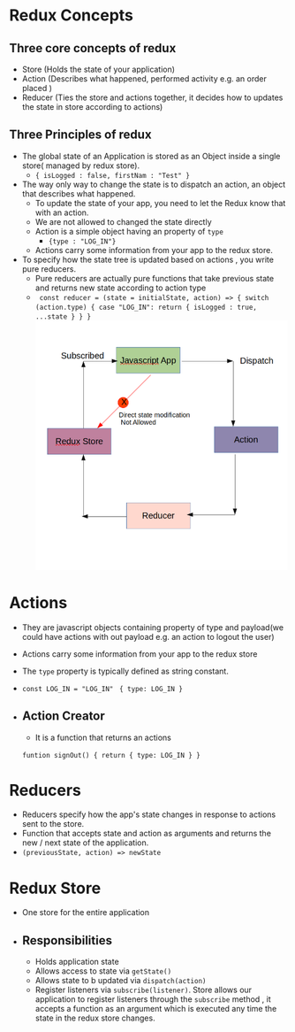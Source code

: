 # Redux Concepts

## Three core concepts of redux

- Store (Holds the state of your application)
- Action (Describes what happened, performed activity e.g. an order placed )
- Reducer (Ties the store and actions together, it decides how to updates the state in store according to actions)

## Three Principles of redux

- The global state of an Application is stored as an Object inside a single store( managed by redux store).
    - `{
    isLogged : false,
    firstNam : "Test"
} `
- The way only way to change the state is to dispatch an action, an object that describes what happened.
    - To update the state of your app, you need to let the Redux know that with an action.
    - We are not allowed to changed the state directly
    - Action is a simple object having an property of `type`
        - `{type : "LOG_IN"}`
    - Actions carry some information from your app to the redux store.
- To specify how the state tree is updated based on actions , you write pure reducers.
    - Pure reducers are actually pure functions that take previous state and returns new state according to action type
    - `
    const reducer = (state = initialState, action) => {
        switch (action.type) {
            case "LOG_IN":
                return {
                    isLogged : true,
                    ...state
                    }
                }
            }`
    ![redux info](./redux.png)

# Actions

- They are javascript objects containing property of type and payload(we could have actions with out payload e.g. an action to logout the user)
- Actions carry some information from your app to the redux store 
- The `type` property is typically defined as string constant.
- `const LOG_IN = "LOG_IN"`
    ` {
        type: LOG_IN
        }`
- ## Action Creator
    - It is a function that returns an actions

    `funtion signOut() {
        return {
        type: LOG_IN
        }
    }`
# Reducers
- Reducers specify how the app's state changes in response to actions sent to the store.
- Function that accepts state and action as arguments and returns the new / next state of the application.
- `(previousState, action) => newState`

# Redux Store
- One store for the entire application
- ## Responsibilities
    - Holds application state
    - Allows access to state via `getState()`
    - Allows state to b updated via `dispatch(action)`
    - Register listeners via `subscribe(listener)`. Store allows our application to register listeners through the `subscribe` method , it accepts a function as an argument which is executed any time the state in the redux store changes. 